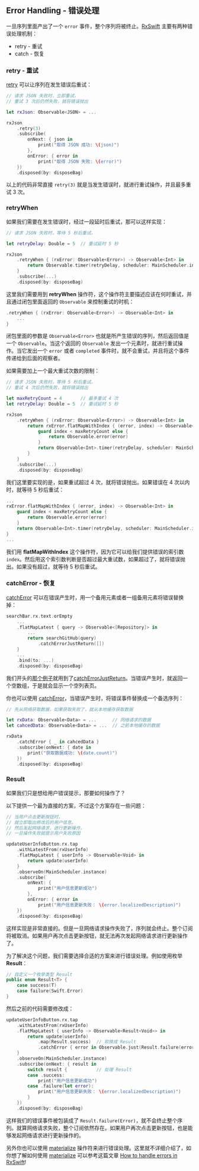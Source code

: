 ## Error Handling - 错误处理

一旦序列里面产出了一个 `error` 事件，整个序列将被终止。[RxSwift](https://github.com/ReactiveX/RxSwift) 主要有两种错误处理机制：

* retry - 重试
* catch - 恢复

### retry - 重试

[retry](operator/retry.md) 可以让序列在发生错误后重试：

```swift
// 请求 JSON 失败时，立即重试，
// 重试 3 次后仍然失败，就将错误抛出

let rxJson: Observable<JSON> = ...

rxJson
    .retry(3)
    .subscribe(
        onNext: { json in
            print("取得 JSON 成功: \(json)")
        },
        onError: { error in
            print("取得 JSON 失败: \(error)")
    })
    .disposed(by: disposeBag)
```

以上的代码非常直接 `retry(3)` 就是当发生错误时，就进行重试操作，并且最多重试 3 次。

### retryWhen

如果我们需要在发生错误时，经过一段延时后重试，那可以这样实现：

```swift
// 请求 JSON 失败时，等待 5 秒后重试，

let retryDelay: Double = 5  // 重试延时 5 秒

rxJson
    .retryWhen { (rxError: Observable<Error>) -> Observable<Int> in
        return Observable.timer(retryDelay, scheduler: MainScheduler.instance)
    }
    .subscribe(...)
    .disposed(by: disposeBag)
```

这里我们需要用到 **retryWhen** 操作符，这个操作符主要描述应该在何时重试，并且通过闭包里面返回的 `Observable` 来控制重试的时机：

```swift
.retryWhen { (rxError: Observable<Error>) -> Observable<Int> in
    ...
}
```

闭包里面的参数是 `Observable<Error>` 也就是所产生错误的序列，然后返回值是一个 `Observable`。当这个返回的 `Observable` 发出一个元素时，就进行重试操作。当它发出一个 `error` 或者 `completed` 事件时，就不会重试，并且将这个事件传递给到后面的观察者。

如果需要加上一个最大重试次数的限制：

```swift
// 请求 JSON 失败时，等待 5 秒后重试，
// 重试 4 次后仍然失败，就将错误抛出

let maxRetryCount = 4       // 最多重试 4 次
let retryDelay: Double = 5  // 重试延时 5 秒

rxJson
    .retryWhen { (rxError: Observable<Error>) -> Observable<Int> in
        return rxError.flatMapWithIndex { (error, index) -> Observable<Int> in
            guard index < maxRetryCount else {
                return Observable.error(error)
            }
            return Observable<Int>.timer(retryDelay, scheduler: MainScheduler.instance)
        }
    }
    .subscribe(...)
    .disposed(by: disposeBag)
```

我们这里要实现的是，如果重试超过 4 次，就将错误抛出。如果错误在 4 次以内时，就等待 5 秒后重试：

```swift
...
rxError.flatMapWithIndex { (error, index) -> Observable<Int> in
    guard index < maxRetryCount else {
        return Observable.error(error)
    }
    return Observable<Int>.timer(retryDelay, scheduler: MainScheduler.instance)
}
...
```

我们用 **flatMapWithIndex** 这个操作符，因为它可以给我们提供错误的索引数 `index`。然后用这个索引数判断是否超过最大重试数，如果超过了，就将错误抛出。如果没有超过，就等待 5 秒后重试。

### catchError - 恢复

[catchError](operator/catchError.md) 可以在错误产生时，用一个备用元素或者一组备用元素将错误替换掉：

```swift
searchBar.rx.text.orEmpty
    ...
    .flatMapLatest { query -> Observable<[Repository]> in
        ...
        return searchGitHub(query)
            .catchErrorJustReturn([])
    }
    ...
    .bind(to: ...)
    .disposed(by: disposeBag)
```

我们开头的[那个例子](/introduction.md)就用到了[catchErrorJustReturn](catchError/retry.md)。当错误产生时，就返回一个空数组，于是就会显示一个空列表页。

你也可以使用 [catchError](operator/catchError.md)，当错误产生时，将错误事件替换成一个备选序列：

```swift
// 先从网络获取数据，如果获取失败了，就从本地缓存获取数据

let rxData: Observable<Data> = ...      // 网络请求的数据
let cahcedData: Observable<Data> = ...  // 之前本地缓存的数据

rxData
    .catchError { _ in cahcedData }
    .subscribe(onNext: { date in
        print("获取数据成功: \(date.count)")
    })
    .disposed(by: disposeBag)
```

### Result

如果我们只是想给用户错误提示，那要如何操作了？

以下提供一个最为直接的方案，不过这个方案存在一些问题：

```swift
// 当用户点击更新按钮时，
// 就立即取出修改后的用户信息。
// 然后发起网络请求，进行更新操作，
// 一旦操作失败就提示用户失败原因

updateUserInfoButton.rx.tap
    .withLatestFrom(rxUserInfo)
    .flatMapLatest { userInfo -> Observable<Void> in
        return update(userInfo)
    }
    .observeOn(MainScheduler.instance)
    .subscribe(
        onNext: {
            print("用户信息更新成功")
        },
        onError: { error in
            print("用户信息更新失败： \(error.localizedDescription)")
    })
    .disposed(by: disposeBag)
```

这样实现是非常直接的。但是一旦网络请求操作失败了，序列就会终止。整个订阅将被取消。如果用户再次点击更新按钮，就无法再次发起网络请求进行更新操作了。

为了解决这个问题，我们需要选择合适的方案来进行错误处理。例如使用枚举 **Result**：

```swift
// 自定义一个枚举类型 Result
public enum Result<T> {
    case success(T)
    case failure(Swift.Error)
}
```

然后之前的代码需要修改成：

```swift
updateUserInfoButton.rx.tap
    .withLatestFrom(rxUserInfo)
    .flatMapLatest { userInfo -> Observable<Result<Void>> in
        return update(userInfo)
            .map(Result.success)  // 软换成 Result
            .catchError { error in Observable.just(Result.failure(error)) }
    }
    .observeOn(MainScheduler.instance)
    .subscribe(onNext: { result in
        switch result {           // 处理 Result
        case .success:
            print("用户信息更新成功")
        case .failure(let error):
            print("用户信息更新失败： \(error.localizedDescription)")
        }
    })
    .disposed(by: disposeBag)
```

这样我们的错误事件被包装成了 `Result.failure(Error)`，就不会终止整个序列。就算网络请求失败，整个订阅依然存在。如果用户再次点击更新按钮，也是能够发起网络请求进行更新操作的。

另外你也可以使用 [materialize](operator/materialize.md) 操作符来进行错误处理。这里就不详细介绍了，如你想了解如何使用 [materialize](operator/materialize.md) 可以参考这篇文章 [How to handle errors in RxSwift](http://adamborek.com/how-to-handle-errors-in-rxswift/)!
